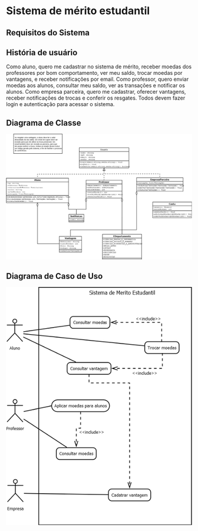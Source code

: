 # Sistema de mérito estudantil

## Requisitos do Sistema

## História de usuário

Como aluno, quero me cadastrar no sistema de mérito, receber moedas dos professores por bom comportamento, ver meu saldo, trocar moedas por vantagens, e receber notificações por email. Como professor, quero enviar moedas aos alunos, consultar meu saldo, ver as transações e notificar os alunos. Como empresa parceira, quero me cadastrar, oferecer vantagens, receber notificações de trocas e conferir os resgates. Todos devem fazer login e autenticação para acessar o sistema.

## Diagrama de Classe

![diagramaDeClasse](docs/diagramaClasses/diagramaClasse.png)

## Diagrama de Caso de Uso

![diagramaCasoDeUso](docs/diagramaCasoDeUso/diagramaCasoDeUso.png)
